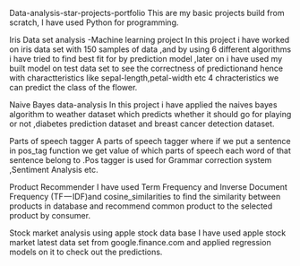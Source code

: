 Data-analysis-star-projects-portfolio
This are my basic projects build from scratch, I have used Python for programming.

Iris Data set analysis -Machine learning project
In this project i have worked on iris data set with 150 samples of data ,and by using 6 different algorithms i have tried to find best fit for by prediction model ,later on i have used my built model on test data set to see the correctness of predictionand hence with charactteristics like sepal-length,petal-width etc 4 chracteristics we can predict the class of the flower.

Naive Bayes data-analysis
In this project i have applied the naives bayes algorithm to weather dataset which predicts whether it should go for playing or not ,diabetes prediction dataset and breast cancer detection dataset.

Parts of speech tagger
A parts of speech tagger where if we put a sentence in pos_tag function we get value of which parts of speech each word of that sentence belong to .Pos tagger is used for Grammar correction system ,Sentiment Analysis etc.

Product Recommender
I have used Term Frequency and Inverse Document Frequency (TF — IDF)and cosine_similarities to find the similarity between products in database and recommend common product to the selected product by consumer.

Stock market analysis using apple stock data base
I have used apple stock market latest data set from google.finance.com and applied regression models on it to check out the predictions.
